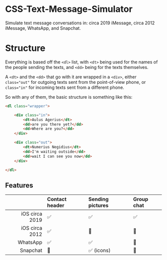 # CSS-Text-Message-Simulator
Simulate text message conversations in: circa 2019 iMessage, circa 2012 iMessage, WhatsApp, and Snapchat.

# Structure
Everything is based off the `<dl>` list, with `<dt>` being used for the names of the people sending the texts, and `<dd>` being for the texts themselves.

A `<dt>` and the `<dd>` that go with it are wrapped in a `<div>`, either `class="out"` for outgoing texts sent from the point-of-view phone, or `class="in"` for incoming texts sent from a different phone.

So with any of them, the basic structure is something like this:

```html
<dl class="wrapper">

	<div class="in">
		<dt>Aulus Agerius</dt>
		<dd>are you there yet?</dd>
		<dd>Where are you?</dd>
	</div>

	<div class="out">
		<dt>Numerius Negidius</dt>
		<dd>I'm waiting outside</dd>
		<dd>wait I can see you now</dd>
	</div>

</dl>
```

## Features
|                | Contact header     | Sending pictures           | Group chat |
| -------------: | :----------------- | :------------------------- | :--------- |
| iOS circa 2019 | :white_check_mark: | :white_check_mark:         | :white_check_mark:
| iOS circa 2012 | :white_check_mark: | :no_entry_sign:            | :no_entry_sign:
| WhatsApp       | :white_check_mark: | :white_check_mark:         | :no_entry_sign:
| Snapchat       | :no_entry_sign:    | :white_check_mark: (icons) | :no_entry_sign:

